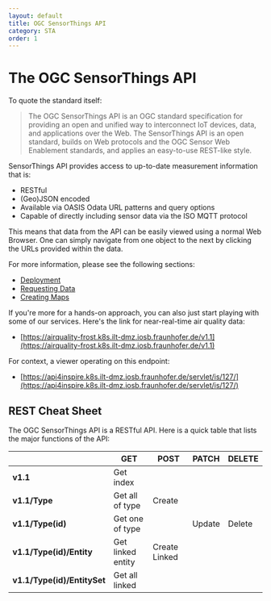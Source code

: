 ```yaml
---
layout: default
title: OGC SensorThings API
category: STA
order: 1
---
```


# The OGC SensorThings API

To quote the standard itself:

> The OGC SensorThings API is an OGC standard specification for providing an open and unified way to interconnect IoT devices, data, and applications over the Web.
> The SensorThings API is an open standard, builds on Web protocols and the OGC Sensor Web Enablement standards, and applies an easy-to-use REST-like style.

SensorThings API provides access to up-to-date measurement information that is:

* RESTful
* (Geo)JSON encoded
* Available via OASIS Odata URL patterns and query options
* Capable of directly including sensor data via the ISO MQTT protocol

This means that data from the API can be easily viewed using a normal Web Browser. One can simply navigate from one object to the next by clicking the URLs provided within the data.

For more information, please see the following sections:
* [Deployment](2_Deploy.html)
* [Requesting Data](3_GettingData.html)
* [Creating Maps](4_Mapping.html)


If you're more for a hands-on approach, you can also just start playing with some of our services. Here's the link for near-real-time air quality data:
* [https://airquality-frost.k8s.ilt-dmz.iosb.fraunhofer.de/v1.1](https://airquality-frost.k8s.ilt-dmz.iosb.fraunhofer.de/v1.1)

For context, a viewer operating on this endpoint:
* [https://api4inspire.k8s.ilt-dmz.iosb.fraunhofer.de/servlet/is/127/](https://api4inspire.k8s.ilt-dmz.iosb.fraunhofer.de/servlet/is/127/)

## REST Cheat Sheet

The OGC SensorThings API is a RESTful API.
Here is a quick table that lists the major functions of the API:

|                             | GET               | POST          | PATCH  | DELETE |
|-----------------------------|-------------------|---------------|--------|--------|
| __v1.1__                    | Get index         |               |        |        |
| __v1.1/Type__               | Get all of type   | Create        |        |        |
| __v1.1/Type(id)__           | Get one of type   |               | Update | Delete |
| __v1.1/Type(id)/Entity__    | Get linked entity | Create Linked |        |        |
| __v1.1/Type(id)/EntitySet__ | Get all linked    |               |        |        |



